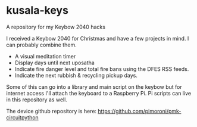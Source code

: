 # kusala-keys

A repository for my Keybow 2040 hacks

I received a Keybow 2040 for Christmas and have a few projects in mind. I can probably combine them. 

- A visual meditation timer
- Display days until next uposatha
- Indicate fire danger level and total fire bans using the DFES RSS feeds.
- Indicate the next rubbish & recycling pickup days. 

Some of this can go into a library and main script on the keybow but for internet access
I'll attach the keyboard to a Raspberry Pi. Pi scripts can live in this repository as well.

The device github repository is here: https://github.com/pimoroni/pmk-circuitpython